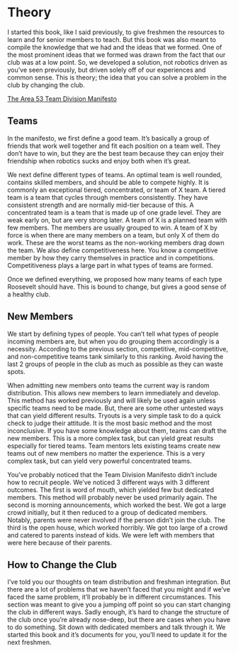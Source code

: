 # Theory

I started this book, like I said previously, to give freshmen the resources to learn and for senior members to teach. But this book was also meant to compile the knowledge that we had and the ideas that we formed. One of the most prominent ideas that we formed was drawn from the fact that our club was at a low point. So, we developed a solution, not robotics driven as you’ve seen previously, but driven solely off of our experiences and common sense. This is theory; the idea that you can solve a problem in the club by changing the club.

[The Area 53 Team Division Manifesto](https://docs.google.com/document/d/1eU8lVrfeGPaf6A4_BxN5uHAW0tUgGNzL7UcSmdL5GTU/edit?usp=sharing)

## Teams

In the manifesto, we first define a good team. It’s basically a group of friends that work well together and fit each position on a team well. They don’t have to win, but they are the best team because they can enjoy their friendship when robotics sucks and enjoy both when it’s great.

We next define different types of teams. An optimal team is well rounded, contains skilled members, and should be able to compete highly. It is commonly an exceptional tiered, concentrated, or team of X team. A tiered team is a team that cycles through members consistently. They have consistent strength and are normally mid-tier because of this. A concentrated team is a team that is made up of one grade level. They are weak early on, but are very strong later. A team of X is a planned team with few members. The members are usually grouped to win. A team of X by force is when there are many members on a team, but only X of them do work. These are the worst teams as the non-working members drag down the team.
We also define competitiveness here. You know a competitive member by how they carry themselves in practice and in competitions. Competitiveness plays a large part in what types of teams are formed.

Once we defined everything, we proposed how many teams of each type Roosevelt should have. This is bound to change, but gives a good sense of a healthy club.

## New Members

We start by defining types of people. You can’t tell what types of people incoming members are, but when you do grouping them accordingly is a necessity. According to the previous section, competitive, mid-competitive, and non-competitive teams tank similarly to this ranking. Avoid having the last 2 groups of people in the club as much as possible as they can waste spots.

When admitting new members onto teams the current way is random distribution. This allows new members to learn immediately and develop. This method has worked previously and will likely be used again unless specific teams need to be made. But, there are some other untested ways that can yield different results. Tryouts is a very simple task to do a quick check to judge their attitude. It is the most basic method and the most inconclusive. If you have some knowledge about them, teams can draft the new members. This is a more complex task, but can yield great results especially for tiered teams. Team mentors lets existing teams create new teams out of new members no matter the experience. This is a very complex task, but can yield very powerful concentrated teams.

You’ve probably noticed that the Team Division Manifesto didn’t include how to recruit people. We’ve noticed 3 different ways with 3 different outcomes. The first is word of mouth, which yielded few but dedicated members. This method will probably never be used primarily again. The second is morning announcements, which worked the best. We got a large crowd initially, but it then reduced to a group of dedicated members. Notably, parents were never involved if the person didn’t join the club. The third is the open house, which worked horribly. We got too large of a crowd and catered to parents instead of kids. We were left with members that were here because of their parents.

## How to Change the Club

I’ve told you our thoughts on team distribution and freshman integration. But there are a lot of problems that we haven’t faced that you might and if we’ve faced the same problem, it’ll probably be in different circumstances. This section was meant to give you a jumping off point so you can start changing the club in different ways. Sadly enough, it’s hard to change the structure of the club once you’re already nose-deep, but there are cases when you have to do something. Sit down with dedicated members and talk through it. We started this book and it’s documents for you, you’ll need to update it for the next freshmen.
